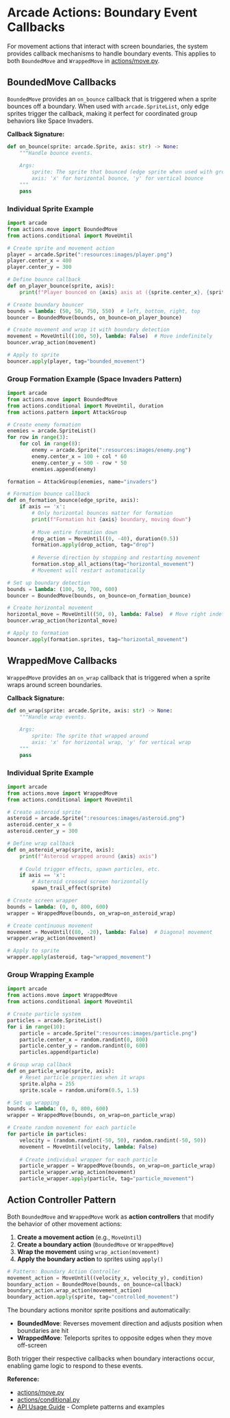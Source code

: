 # Arcade Actions: Boundary Event Callbacks

For movement actions that interact with screen boundaries, the system provides callback mechanisms to handle boundary events. This applies to both `BoundedMove` and `WrappedMove` in [actions/move.py](../actions/move.py).

## BoundedMove Callbacks

`BoundedMove` provides an `on_bounce` callback that is triggered when a sprite bounces off a boundary. When used with `arcade.SpriteList`, only edge sprites trigger the callback, making it perfect for coordinated group behaviors like Space Invaders.

**Callback Signature:**
```python
def on_bounce(sprite: arcade.Sprite, axis: str) -> None:
    """Handle bounce events.
    
    Args:
        sprite: The sprite that bounced (edge sprite when used with groups)
        axis: 'x' for horizontal bounce, 'y' for vertical bounce
    """
    pass
```

### Individual Sprite Example

```python
import arcade
from actions.move import BoundedMove
from actions.conditional import MoveUntil

# Create sprite and movement action
player = arcade.Sprite(":resources:images/player.png")
player.center_x = 400
player.center_y = 300

# Define bounce callback
def on_player_bounce(sprite, axis):
    print(f"Player bounced on {axis} axis at ({sprite.center_x}, {sprite.center_y})")

# Create boundary bouncer
bounds = lambda: (50, 50, 750, 550)  # left, bottom, right, top
bouncer = BoundedMove(bounds, on_bounce=on_player_bounce)

# Create movement and wrap it with boundary detection
movement = MoveUntil((100, 50), lambda: False)  # Move indefinitely
bouncer.wrap_action(movement)

# Apply to sprite
bouncer.apply(player, tag="bounded_movement")
```

### Group Formation Example (Space Invaders Pattern)

```python
import arcade
from actions.move import BoundedMove
from actions.conditional import MoveUntil, duration
from actions.pattern import AttackGroup

# Create enemy formation
enemies = arcade.SpriteList()
for row in range(3):
    for col in range(8):
        enemy = arcade.Sprite(":resources:images/enemy.png")
        enemy.center_x = 100 + col * 60
        enemy.center_y = 500 - row * 50
        enemies.append(enemy)

formation = AttackGroup(enemies, name="invaders")

# Formation bounce callback
def on_formation_bounce(edge_sprite, axis):
    if axis == 'x':
        # Only horizontal bounces matter for formation
        print(f"Formation hit {axis} boundary, moving down")
        
        # Move entire formation down
        drop_action = MoveUntil((0, -40), duration(0.5))
        formation.apply(drop_action, tag="drop")
        
        # Reverse direction by stopping and restarting movement
        formation.stop_all_actions(tag="horizontal_movement")
        # Movement will restart automatically

# Set up boundary detection
bounds = lambda: (100, 50, 700, 600)
bouncer = BoundedMove(bounds, on_bounce=on_formation_bounce)

# Create horizontal movement
horizontal_move = MoveUntil((50, 0), lambda: False)  # Move right indefinitely
bouncer.wrap_action(horizontal_move)

# Apply to formation
bouncer.apply(formation.sprites, tag="horizontal_movement")
```

## WrappedMove Callbacks

`WrappedMove` provides an `on_wrap` callback that is triggered when a sprite wraps around screen boundaries.

**Callback Signature:**
```python
def on_wrap(sprite: arcade.Sprite, axis: str) -> None:
    """Handle wrap events.
    
    Args:
        sprite: The sprite that wrapped around
        axis: 'x' for horizontal wrap, 'y' for vertical wrap
    """
    pass
```

### Individual Sprite Example

```python
import arcade
from actions.move import WrappedMove
from actions.conditional import MoveUntil

# Create asteroid sprite
asteroid = arcade.Sprite(":resources:images/asteroid.png")
asteroid.center_x = 0
asteroid.center_y = 300

# Define wrap callback
def on_asteroid_wrap(sprite, axis):
    print(f"Asteroid wrapped around {axis} axis")
    
    # Could trigger effects, spawn particles, etc.
    if axis == 'x':
        # Asteroid crossed screen horizontally
        spawn_trail_effect(sprite)

# Create screen wrapper
bounds = lambda: (0, 0, 800, 600)
wrapper = WrappedMove(bounds, on_wrap=on_asteroid_wrap)

# Create continuous movement
movement = MoveUntil((80, -20), lambda: False)  # Diagonal movement
wrapper.wrap_action(movement)

# Apply to sprite
wrapper.apply(asteroid, tag="wrapped_movement")
```

### Group Wrapping Example

```python
import arcade
from actions.move import WrappedMove
from actions.conditional import MoveUntil

# Create particle system
particles = arcade.SpriteList()
for i in range(10):
    particle = arcade.Sprite(":resources:images/particle.png")
    particle.center_x = random.randint(0, 800)
    particle.center_y = random.randint(0, 600)
    particles.append(particle)

# Group wrap callback
def on_particle_wrap(sprite, axis):
    # Reset particle properties when it wraps
    sprite.alpha = 255
    sprite.scale = random.uniform(0.5, 1.5)

# Set up wrapping
bounds = lambda: (0, 0, 800, 600)
wrapper = WrappedMove(bounds, on_wrap=on_particle_wrap)

# Create random movement for each particle
for particle in particles:
    velocity = (random.randint(-50, 50), random.randint(-50, 50))
    movement = MoveUntil(velocity, lambda: False)
    
    # Create individual wrapper for each particle
    particle_wrapper = WrappedMove(bounds, on_wrap=on_particle_wrap)
    particle_wrapper.wrap_action(movement)
    particle_wrapper.apply(particle, tag="particle_movement")
```

## Action Controller Pattern

Both `BoundedMove` and `WrappedMove` work as **action controllers** that modify the behavior of other movement actions:

1. **Create a movement action** (e.g., `MoveUntil`)
2. **Create a boundary action** (`BoundedMove` or `WrappedMove`)
3. **Wrap the movement** using `wrap_action(movement)`
4. **Apply the boundary action** to sprites using `apply()`

```python
# Pattern: Boundary Action Controller
movement_action = MoveUntil((velocity_x, velocity_y), condition)
boundary_action = BoundedMove(bounds, on_bounce=callback)
boundary_action.wrap_action(movement_action)
boundary_action.apply(sprite, tag="controlled_movement")
```

The boundary actions monitor sprite positions and automatically:
- **BoundedMove**: Reverses movement direction and adjusts position when boundaries are hit
- **WrappedMove**: Teleports sprites to opposite edges when they move off-screen

Both trigger their respective callbacks when boundary interactions occur, enabling game logic to respond to these events.

**Reference:**
- [actions/move.py](../actions/move.py)
- [actions/conditional.py](../actions/conditional.py)
- [API Usage Guide](api_usage_guide.md) - Complete patterns and examples